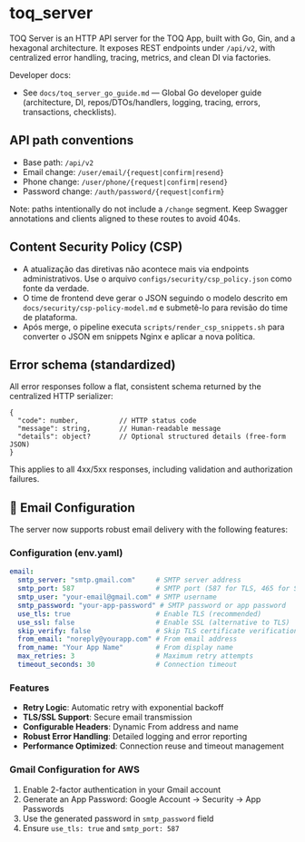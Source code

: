 # toq_server
TOQ Server is an HTTP API server for the TOQ App, built with Go, Gin, and a hexagonal architecture. It exposes REST endpoints under `/api/v2`, with centralized error handling, tracing, metrics, and clean DI via factories.

Developer docs:
- See `docs/toq_server_go_guide.md` — Global Go developer guide (architecture, DI, repos/DTOs/handlers, logging, tracing, errors, transactions, checklists).

## API path conventions
- Base path: `/api/v2`
- Email change: `/user/email/{request|confirm|resend}`
- Phone change: `/user/phone/{request|confirm|resend}`
- Password change: `/auth/password/{request|confirm}`

Note: paths intentionally do not include a `/change` segment. Keep Swagger annotations and clients aligned to these routes to avoid 404s.

## Content Security Policy (CSP)
- A atualização das diretivas não acontece mais via endpoints administrativos. Use o arquivo `configs/security/csp_policy.json` como fonte da verdade.
- O time de frontend deve gerar o JSON seguindo o modelo descrito em `docs/security/csp-policy-model.md` e submetê-lo para revisão do time de plataforma.
- Após merge, o pipeline executa `scripts/render_csp_snippets.sh` para converter o JSON em snippets Nginx e aplicar a nova política.

## Error schema (standardized)
All error responses follow a flat, consistent schema returned by the centralized HTTP serializer:

```
{
  "code": number,          // HTTP status code
  "message": string,       // Human-readable message
  "details": object?       // Optional structured details (free-form JSON)
}
```

This applies to all 4xx/5xx responses, including validation and authorization failures.

## 📧 Email Configuration

The server now supports robust email delivery with the following features:

### Configuration (env.yaml)
```yaml
email:
  smtp_server: "smtp.gmail.com"     # SMTP server address
  smtp_port: 587                    # SMTP port (587 for TLS, 465 for SSL)
  smtp_user: "your-email@gmail.com" # SMTP username
  smtp_password: "your-app-password" # SMTP password or app password
  use_tls: true                     # Enable TLS (recommended)
  use_ssl: false                    # Enable SSL (alternative to TLS)
  skip_verify: false                # Skip TLS certificate verification (development only)
  from_email: "noreply@yourapp.com" # From email address
  from_name: "Your App Name"        # From display name
  max_retries: 3                    # Maximum retry attempts
  timeout_seconds: 30               # Connection timeout
```

### Features
- **Retry Logic**: Automatic retry with exponential backoff
- **TLS/SSL Support**: Secure email transmission
- **Configurable Headers**: Dynamic From address and name
- **Robust Error Handling**: Detailed logging and error reporting
- **Performance Optimized**: Connection reuse and timeout management

### Gmail Configuration for AWS
1. Enable 2-factor authentication in your Gmail account
2. Generate an App Password: Google Account → Security → App Passwords
3. Use the generated password in `smtp_password` field
4. Ensure `use_tls: true` and `smtp_port: 587`
